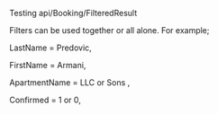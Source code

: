 Testing api/Booking/FilteredResult 

Filters can be used together or all alone. For example;

LastName = Predovic,

FirstName = Armani,

ApartmentName = LLC or Sons , 

Confirmed = 1 or 0,




